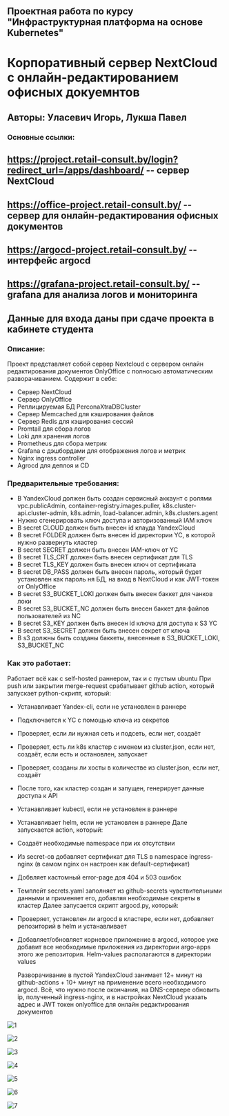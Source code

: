 ## Проектная работа по курсу "Инфраструктурная платформа на основе Kubernetes"
# Корпоративный сервер NextCloud с онлайн-редактированием офисных докуемнтов
## Авторы: Уласевич Игорь, Лукша Павел

### Основные ссылки:
## https://project.retail-consult.by/login?redirect_url=/apps/dashboard/ -- сервер NextCloud
## https://office-project.retail-consult.by/ -- сервер для онлайн-редактирования офисных документов
## https://argocd-project.retail-consult.by/ -- интерфейс argocd
## https://grafana-project.retail-consult.by/ -- grafana для анализа логов и мониторинга
## Данные для входа даны при сдаче проекта в кабинете студента

### Описание:
Проект представляет собой сервер Nextcloud с сервером онлайн редактирования документов OnlyOffice с полносью автоматическим разворачиванием.
Содержит в себе:
- Сервер NextCloud
- Ceрвер OnlyOffice
- Реплицируемая БД PerconaXtraDBCluster
- Сервер Memcached для кэширования файлов
- Сервер Redis для кэширования сессий
- Promtail для сбора логов
- Loki для хранения логов
- Prometheus для сбора метрик
- Grafana с дэшбордами для отображения логов и метрик
- Nginx ingress controller
- Agrocd для деплоя и CD

### Предварительные требования:
- В YandexCloud должен быть создан сервисный аккаунт с ролями vpc.publicAdmin, container-registry.images.puller, k8s.cluster-api.cluster-admin, k8s.admin, load-balancer.admin, k8s.clusters.agent
- Нужно сгенерировать ключ доступа и авторизованный IAM ключ
- В secret CLOUD должен быть внесен id клауда YandexCloud
- В secret FOLDER должен быть внесен id директории YC, в которой нужно развернуть кластер
- В secret SECRET должен быть внесен IAM-ключ от YC
- В secret TLS_CRT должен быть внесен сертификат для TLS
- В secret TLS_KEY должен быть внесен ключ от сертификата
- В secret DB_PASS должен быть внесен пароль, который будет установлен как пароль ня БД, на вход в NextCloud и как JWT-токен от OnlyOffice
- В secret S3_BUCKET_LOKI должен быть внесен баккет для чанков локи
- В secret S3_BUCKET_NC должен быть внесен баккет для файлов пользователей из NC
- В secret S3_KEY должен быть внесен id ключа для доступа к S3 YC
- В secret S3_SECRET должен быть внесен секрет от ключа
- В s3 должны быть созданы баккеты, внесенные в S3_BUCKET_LOKI, S3_BUCKET_NC

### Как это работает:
Работает всё как с self-hosted раннером, так и с пустым ubuntu
При push или закрытии merge-request срабатывает github action, который запускает python-скрипт, который:
- Устанавливает Yandex-cli, если не установлен в раннере
- Подключается к YC с помощью ключа из секретов
- Проверяет, если ли нужная сеть и подсеть, если нет, создаёт
- Проверяет, есть ли k8s кластер с именем из cluster.json, если нет, создаёт, если есть и остановлен, запускает
- Проверяет, созданы ли хосты в количестве из cluster.json, если нет, создаёт
- После того, как кластер создан и запущен, генерирует данные доступа к API
- Устанавливает kubectl, если не установлен в раннере
- Устанавливает helm, если не установлен в раннере
Дале запускается action, который:
- Создаёт необходимые namespace при их отсутствии
- Из secret-ов добавляет сертификат для TLS в namespace ingress-nginx (в самом nginx он настроен как default-сертификат)
- Добвляет кастомный error-page доя 404 и 503 ошибок
- Темплейт secrets.yaml заполняет из github-secrets чувствительными данными и применяет его, добавляя необходимые секреты в кластер
Далее запусается скрипт argocd.py, который:
- Проверяет, установлен ли argocd в кластере, если нет, добавляет репозиторий в helm и устанавливает
- Добавляет/обновляет корневое приложение в argocd, которое уже добавит все необходимые приложения из директории argo-apps этого же репозитория. Helm-values располагаются в директории values

  Разворачивание в пустой YandexCloud занимает 12+ минут на github-actions + 10+ минут на применение всего необходимого argocd.
  Всё, что нужно после окончания, на DNS-сервере обновить ip, полученный ingress-nginx, и в настройках NextCloud указать адрес и JWT токен onlyoffice для онлайн редактирования документов
  
![1](https://github.com/user-attachments/assets/30594b61-e0a7-4232-8f8f-6c67aca0538b)

![2](https://github.com/user-attachments/assets/5edf46c9-2a75-4bc3-af1b-fb09d331e14d)

![3](https://github.com/user-attachments/assets/10c3d39b-3964-40f2-81fe-b7c55c3923b8)

![4](https://github.com/user-attachments/assets/ba647bab-09c1-4815-a6f1-c36ffc8ce4a9)

![5](https://github.com/user-attachments/assets/c5c649d5-d910-491c-86d2-2d0fd9e1cb38)

![6](https://github.com/user-attachments/assets/babf2b76-d309-4d40-a1a7-1e5d4dc8e26a)

![7](https://github.com/user-attachments/assets/ae50254b-3c2c-4b3c-89d3-0bb41f15ac9d)
